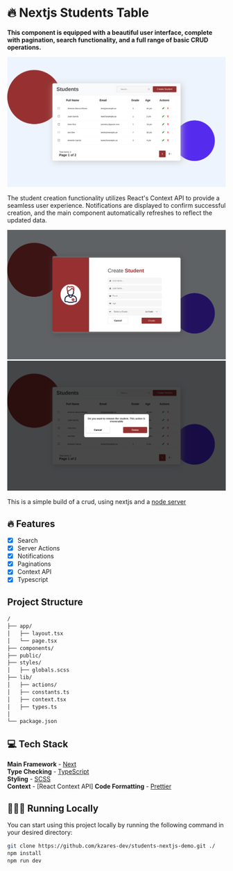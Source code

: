 # 🔥 Nextjs Students Table

**This component is equipped with a beautiful user interface, complete with pagination, search functionality, and a full range of basic CRUD operations.**

![Table](/public/screenshots/table.png)

The student creation functionality utilizes React's Context API to provide a seamless user experience. 
Notifications are displayed to confirm successful creation, and the main component automatically refreshes to reflect the updated data.

![Table](/public/screenshots/create.png)
![Table](/public/screenshots/dialog.png)

This is a simple build of a crud, using nextjs and a [node server](https://github.com/kzares-dev/express-students-crud)

## 🔥 Features

- [x] Search
- [x] Server Actions
- [x] Notifications
- [x] Paginations
- [x] Context API
- [x] Typescript

## Project Structure

```bash
/
├── app/
│   ├── layout.tsx
│   └── page.tsx
├── components/
├── public/
├── styles/
│   ├── globals.scss
├── lib/
│   ├── actions/
│   ├── constants.ts
│   ├── context.tsx
│   ├── types.ts
│
└── package.json
```

## 💻 Tech Stack

**Main Framework** - [Next](https://nextjs.org)  
**Type Checking** - [TypeScript](https://www.typescriptlang.org/)  
**Styling** - [SCSS](https://sass-lang.com/)  
 **Context** - [React Context API]
**Code Formatting** - [Prettier](https://prettier.io/)

##  👨🏻‍💻 Running Locally

You can start using this project locally by running the following command in your desired directory:

```bash
git clone https://github.com/kzares-dev/students-nextjs-demo.git ./
npm install
npm run dev
```
